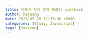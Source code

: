 ```yaml
---
title: 비동기 처리 문제 해결1) callback
author: hajeong
date: 2023-05-20 11:33:00 +0800
categories: [Study, Javascript]
tags: [favicon]
---
```

